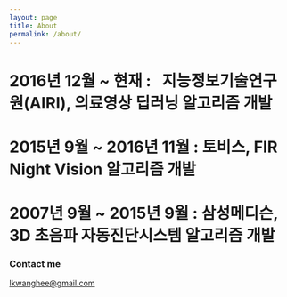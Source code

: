 ```yaml
---
layout: page
title: About
permalink: /about/
---
```


# 2016년 12월 ~ 현재 :   지능정보기술연구원(AIRI), 의료영상 딥러닝 알고리즘 개발
# 2015년 9월 ~ 2016년 11월 : 토비스, FIR Night Vision 알고리즘 개발
# 2007년 9월 ~ 2015년 9월 : 삼성메디슨, 3D 초음파 자동진단시스템 알고리즘 개발

### Contact me

[lkwanghee@gmail.com](mailto:lkwanghee@gmail.com)
